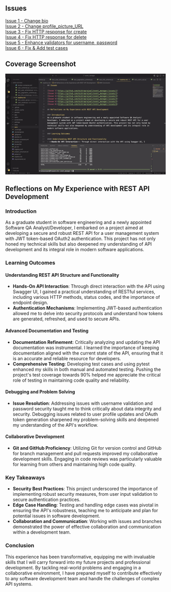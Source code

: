 ## Issues

[Issue 1 - Change bio](https://github.com/mishraprajwal/event_manager/issues/1)  
[Issue 2 - Change profile_picture_URL](https://github.com/mishraprajwal/event_manager/issues/3)  
[Issue 3 - Fix HTTP response for create](https://github.com/mishraprajwal/event_manager/issues/5)  
[Issue 4 - Fix HTTP response for delete](https://github.com/mishraprajwal/event_manager/issues/8)  
[Issue 5 - Enhance validators for username, password](https://github.com/mishraprajwal/event_manager/issues/10)  
[Issue 6 - Fix & Add test cases](https://github.com/mishraprajwal/event_manager/issues/12)  

## Coverage Screenshot

![URL_to_image](https://github.com/mishraprajwal/event_manager/blob/main/screenshots/Coverage.png)

## Reflections on My Experience with REST API Development

### Introduction
As a graduate student in software engineering and a newly appointed Software QA Analyst/Developer, I embarked on a project aimed at developing a secure and robust REST API for a user management system with JWT token-based OAuth2 authentication. This project has not only honed my technical skills but also deepened my understanding of API development and its integral role in modern software applications.

### Learning Outcomes

#### Understanding REST API Structure and Functionality
- **Hands-On API Interaction**: Through direct interaction with the API using Swagger UI, I gained a practical understanding of RESTful services, including various HTTP methods, status codes, and the importance of endpoint design.
- **Authentication Mechanisms**: Implementing JWT-based authentication allowed me to delve into security protocols and understand how tokens are generated, refreshed, and used to secure APIs.

#### Advanced Documentation and Testing
- **Documentation Refinement**: Critically analyzing and updating the API documentation was instrumental. I learned the importance of keeping documentation aligned with the current state of the API, ensuring that it is an accurate and reliable resource for developers.
- **Comprehensive Testing**: Developing test cases and using pytest enhanced my skills in both manual and automated testing. Pushing the project's test coverage towards 90% helped me appreciate the critical role of testing in maintaining code quality and reliability.

#### Debugging and Problem Solving
- **Issue Resolution**: Addressing issues with username validation and password security taught me to think critically about data integrity and security. Debugging issues related to user profile updates and OAuth token generation sharpened my problem-solving skills and deepened my understanding of the API's workflow.

#### Collaborative Development
- **Git and GitHub Proficiency**: Utilizing Git for version control and GitHub for branch management and pull requests improved my collaborative development skills. Engaging in code reviews was particularly valuable for learning from others and maintaining high code quality.

### Key Takeaways
- **Security Best Practices**: This project underscored the importance of implementing robust security measures, from user input validation to secure authentication practices.
- **Edge Case Handling**: Testing and handling edge cases was pivotal in ensuring the API's robustness, teaching me to anticipate and plan for potential issues in software development.
- **Collaboration and Communication**: Working with issues and branches demonstrated the power of effective collaboration and communication within a development team.

### Conclusion
This experience has been transformative, equipping me with invaluable skills that I will carry forward into my future projects and professional development. By tackling real-world problems and engaging in a collaborative environment, I have prepared myself to contribute effectively to any software development team and handle the challenges of complex API systems.

